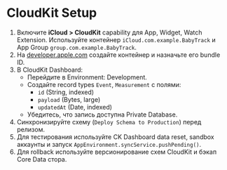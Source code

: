 # CloudKit Setup

1. Включите **iCloud > CloudKit** capability для App, Widget, Watch Extension. Используйте контейнер `iCloud.com.example.BabyTrack` и App Group `group.com.example.BabyTrack`.
2. На [developer.apple.com](https://developer.apple.com) создайте контейнер и назначьте его bundle ID.
3. В CloudKit Dashboard:
   - Перейдите в Environment: Development.
   - Создайте record types `Event`, `Measurement` с полями:
     - `id` (String, indexed)
     - `payload` (Bytes, large)
     - `updatedAt` (Date, indexed)
   - Убедитесь, что запись доступна Private Database.
4. Синхронизируйте схему (`Deploy Schema to Production`) перед релизом.
5. Для тестирования используйте CK Dashboard data reset, sandbox аккаунты и запуск `AppEnvironment.syncService.pushPending()`.
6. Для rollback используйте версионирование схем CloudKit и бэкап Core Data стора.
